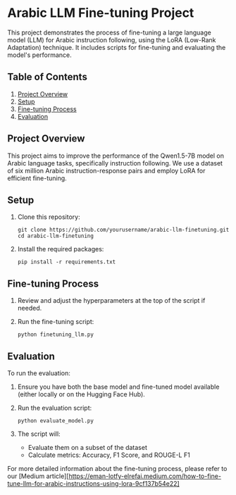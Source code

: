 # Arabic LLM Fine-tuning Project

This project demonstrates the process of fine-tuning a large language model (LLM) for Arabic instruction following, using the LoRA (Low-Rank Adaptation) technique. It includes scripts for fine-tuning and evaluating the model's performance.

## Table of Contents

1. [Project Overview](#project-overview)
2. [Setup](#setup)
3. [Fine-tuning Process](#fine-tuning-process)
4. [Evaluation](#evaluation)


## Project Overview

This project aims to improve the performance of the Qwen1.5-7B model on Arabic language tasks, specifically instruction following. We use a dataset of six million Arabic instruction-response pairs and employ LoRA for efficient fine-tuning.

## Setup

1. Clone this repository:
   ```
   git clone https://github.com/yourusername/arabic-llm-finetuning.git
   cd arabic-llm-finetuning
   ```

2. Install the required packages:
   ```
   pip install -r requirements.txt
   ```

## Fine-tuning Process

1. Review and adjust the hyperparameters at the top of the script if needed.

2. Run the fine-tuning script:
   ```
   python finetuning_llm.py
   ```


## Evaluation

To run the evaluation:

1. Ensure you have both the base model and fine-tuned model available (either locally or on the Hugging Face Hub).

2. Run the evaluation script:
   ```
   python evaluate_model.py
   ```

3. The script will:
   - Evaluate them on a subset of the dataset
   - Calculate metrics: Accuracy, F1 Score, and ROUGE-L F1


For more detailed information about the fine-tuning process, please refer to our [Medium article][https://eman-lotfy-elrefai.medium.com/how-to-fine-tune-llm-for-arabic-instructions-using-lora-9cf137b54e22]
